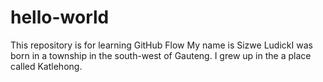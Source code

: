 # hello-world
This repository is for learning GitHub Flow
My name is Sizwe LudickI was born in a township in the south-west of Gauteng. 
I grew up in the a place called Katlehong.
